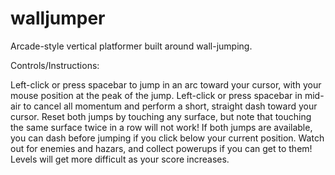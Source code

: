 # walljumper
Arcade-style vertical platformer built around wall-jumping.

Controls/Instructions:

Left-click or press spacebar to jump in an arc toward your cursor, with your mouse position at the peak of the jump.
Left-click or press spacebar in mid-air to cancel all momentum and perform a short, straight dash toward your cursor.
Reset both jumps by touching any surface, but note that touching the same surface twice in a row will not work!
If both jumps are available, you can dash before jumping if you click below your current position.
Watch out for enemies and hazars, and collect powerups if you can get to them!
Levels will get more difficult as your score increases.
